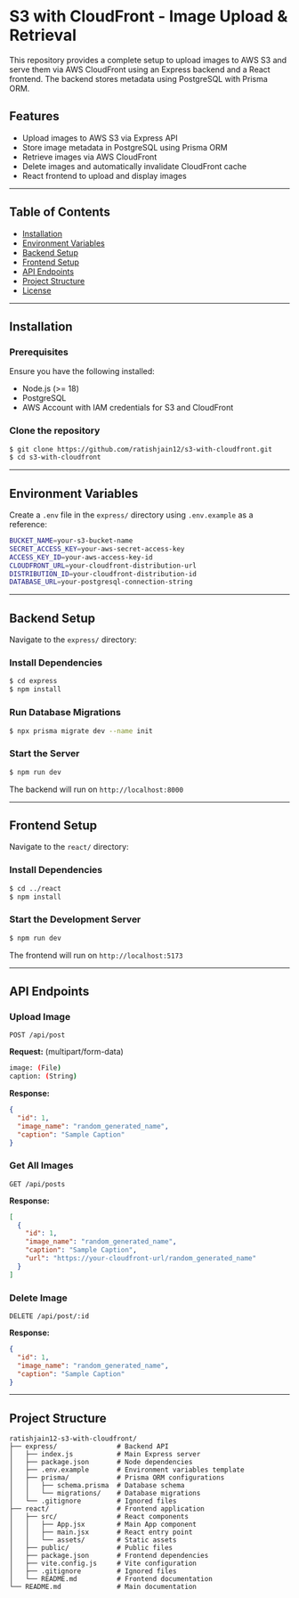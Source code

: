 # S3 with CloudFront - Image Upload & Retrieval

This repository provides a complete setup to upload images to AWS S3 and serve them via AWS CloudFront using an Express backend and a React frontend. The backend stores metadata using PostgreSQL with Prisma ORM.

## Features
- Upload images to AWS S3 via Express API
- Store image metadata in PostgreSQL using Prisma ORM
- Retrieve images via AWS CloudFront
- Delete images and automatically invalidate CloudFront cache
- React frontend to upload and display images

---

## Table of Contents
- [Installation](#installation)
- [Environment Variables](#environment-variables)
- [Backend Setup](#backend-setup)
- [Frontend Setup](#frontend-setup)
- [API Endpoints](#api-endpoints)
- [Project Structure](#project-structure)
- [License](#license)

---

## Installation

### Prerequisites
Ensure you have the following installed:
- Node.js (>= 18)
- PostgreSQL
- AWS Account with IAM credentials for S3 and CloudFront

### Clone the repository
```sh
$ git clone https://github.com/ratishjain12/s3-with-cloudfront.git
$ cd s3-with-cloudfront
```

---

## Environment Variables

Create a `.env` file in the `express/` directory using `.env.example` as a reference:
```sh
BUCKET_NAME=your-s3-bucket-name
SECRET_ACCESS_KEY=your-aws-secret-access-key
ACCESS_KEY_ID=your-aws-access-key-id
CLOUDFRONT_URL=your-cloudfront-distribution-url
DISTRIBUTION_ID=your-cloudfront-distribution-id
DATABASE_URL=your-postgresql-connection-string
```

---

## Backend Setup
Navigate to the `express/` directory:

### Install Dependencies
```sh
$ cd express
$ npm install
```

### Run Database Migrations
```sh
$ npx prisma migrate dev --name init
```

### Start the Server
```sh
$ npm run dev
```
The backend will run on `http://localhost:8000`

---

## Frontend Setup
Navigate to the `react/` directory:

### Install Dependencies
```sh
$ cd ../react
$ npm install
```

### Start the Development Server
```sh
$ npm run dev
```
The frontend will run on `http://localhost:5173`

---

## API Endpoints

### Upload Image
```http
POST /api/post
```
**Request:** (multipart/form-data)
```sh
image: (File)
caption: (String)
```
**Response:**
```json
{
  "id": 1,
  "image_name": "random_generated_name",
  "caption": "Sample Caption"
}
```

### Get All Images
```http
GET /api/posts
```
**Response:**
```json
[
  {
    "id": 1,
    "image_name": "random_generated_name",
    "caption": "Sample Caption",
    "url": "https://your-cloudfront-url/random_generated_name"
  }
]
```

### Delete Image
```http
DELETE /api/post/:id
```
**Response:**
```json
{
  "id": 1,
  "image_name": "random_generated_name",
  "caption": "Sample Caption"
}
```

---

## Project Structure
```
ratishjain12-s3-with-cloudfront/
├── express/               # Backend API
│   ├── index.js           # Main Express server
│   ├── package.json       # Node dependencies
│   ├── .env.example       # Environment variables template
│   ├── prisma/            # Prisma ORM configurations
│   │   ├── schema.prisma  # Database schema
│   │   └── migrations/    # Database migrations
│   └── .gitignore         # Ignored files
├── react/                 # Frontend application
│   ├── src/               # React components
│   │   ├── App.jsx        # Main App component
│   │   ├── main.jsx       # React entry point
│   │   └── assets/        # Static assets
│   ├── public/            # Public files
│   ├── package.json       # Frontend dependencies
│   ├── vite.config.js     # Vite configuration
│   ├── .gitignore         # Ignored files
│   └── README.md          # Frontend documentation
└── README.md              # Main documentation
```



